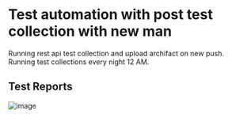 # Test automation with post test collection with new man


Running rest api test collection and upload archifact on new push. <br>
Running test collections every night 12 AM.

## Test Reports
![image](https://github.com/jahangiralam-qa/postmanapitestcollection/assets/112169569/4d44b29c-37d8-469b-96d5-bf2f30f2fb16)
